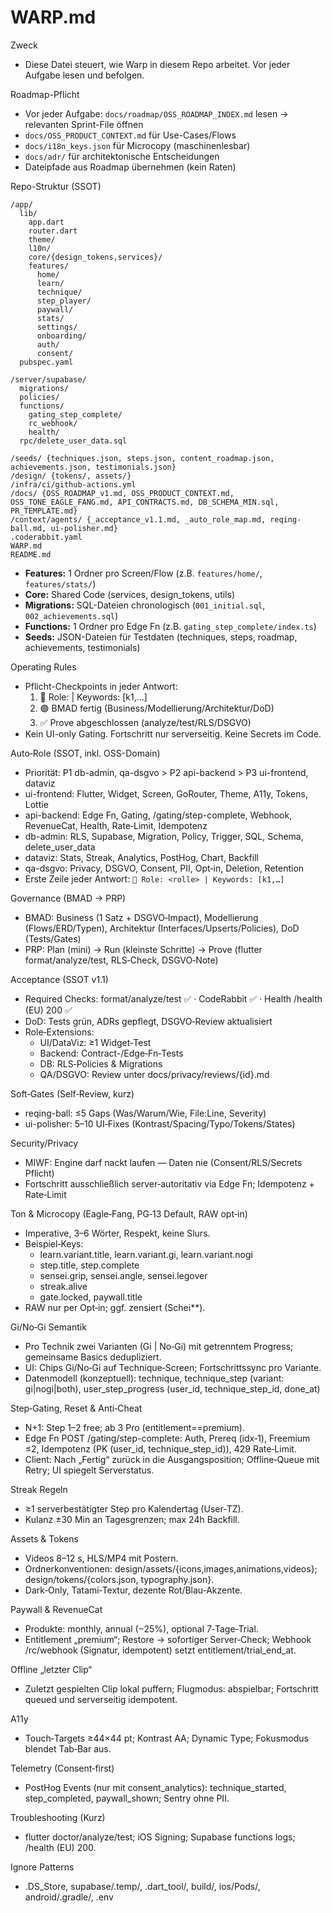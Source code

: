# WARP.md

Zweck
- Diese Datei steuert, wie Warp in diesem Repo arbeitet. Vor jeder Aufgabe lesen und befolgen.

Roadmap-Pflicht
- Vor jeder Aufgabe: `docs/roadmap/OSS_ROADMAP_INDEX.md` lesen → relevanten Sprint-File öffnen
- `docs/OSS_PRODUCT_CONTEXT.md` für Use-Cases/Flows
- `docs/i18n_keys.json` für Microcopy (maschinenlesbar)
- `docs/adr/` für architektonische Entscheidungen
- Dateipfade aus Roadmap übernehmen (kein Raten)

Repo-Struktur (SSOT)
```
/app/
  lib/
    app.dart
    router.dart
    theme/
    l10n/
    core/{design_tokens,services}/
    features/
      home/
      learn/
      technique/
      step_player/
      paywall/
      stats/
      settings/
      onboarding/
      auth/
      consent/
  pubspec.yaml

/server/supabase/
  migrations/
  policies/
  functions/
    gating_step_complete/
    rc_webhook/
    health/
  rpc/delete_user_data.sql

/seeds/ {techniques.json, steps.json, content_roadmap.json, achievements.json, testimonials.json}
/design/ {tokens/, assets/}
/infra/ci/github-actions.yml
/docs/ {OSS_ROADMAP_v1.md, OSS_PRODUCT_CONTEXT.md, OSS_TONE_EAGLE_FANG.md, API_CONTRACTS.md, DB_SCHEMA_MIN.sql, PR_TEMPLATE.md}
/context/agents/ {_acceptance_v1.1.md, _auto_role_map.md, reqing-ball.md, ui-polisher.md}
.coderabbit.yaml
WARP.md
README.md
```
- **Features:** 1 Ordner pro Screen/Flow (z.B. `features/home/`, `features/stats/`)
- **Core:** Shared Code (services, design_tokens, utils)
- **Migrations:** SQL-Dateien chronologisch (`001_initial.sql`, `002_achievements.sql`)
- **Functions:** 1 Ordner pro Edge Fn (z.B. `gating_step_complete/index.ts`)
- **Seeds:** JSON-Dateien für Testdaten (techniques, steps, roadmap, achievements, testimonials)

Operating Rules
- Pflicht-Checkpoints in jeder Antwort:
  1) 🔵 Role: <rolle> | Keywords: [k1,…]
  2) 🟢 BMAD fertig (Business/Modellierung/Architektur/DoD)
  3) ✅ Prove abgeschlossen (analyze/test/RLS/DSGVO)
- Kein UI-only Gating. Fortschritt nur serverseitig. Keine Secrets im Code.

Auto‑Role (SSOT, inkl. OSS-Domain)
- Priorität: P1 db-admin, qa-dsgvo > P2 api-backend > P3 ui-frontend, dataviz
- ui-frontend: Flutter, Widget, Screen, GoRouter, Theme, A11y, Tokens, Lottie
- api-backend: Edge Fn, Gating, /gating/step-complete, Webhook, RevenueCat, Health, Rate‑Limit, Idempotenz
- db-admin: RLS, Supabase, Migration, Policy, Trigger, SQL, Schema, delete_user_data
- dataviz: Stats, Streak, Analytics, PostHog, Chart, Backfill
- qa-dsgvo: Privacy, DSGVO, Consent, PII, Opt‑in, Deletion, Retention
- Erste Zeile jeder Antwort: `🔵 Role: <rolle> | Keywords: [k1,…]`

Governance (BMAD → PRP)
- BMAD: Business (1 Satz + DSGVO‑Impact), Modellierung (Flows/ERD/Typen), Architektur (Interfaces/Upserts/Policies), DoD (Tests/Gates)
- PRP: Plan (mini) → Run (kleinste Schritte) → Prove (flutter format/analyze/test, RLS‑Check, DSGVO‑Note)

Acceptance (SSOT v1.1)
- Required Checks: format/analyze/test ✅ · CodeRabbit ✅ · Health /health (EU) 200 ✅
- DoD: Tests grün, ADRs gepflegt, DSGVO‑Review aktualisiert
- Role‑Extensions:
  - UI/DataViz: ≥1 Widget‑Test
  - Backend: Contract-/Edge‑Fn‑Tests
  - DB: RLS‑Policies & Migrations
  - QA/DSGVO: Review unter docs/privacy/reviews/{id}.md

Soft‑Gates (Self‑Review, kurz)
- reqing-ball: ≤5 Gaps (Was/Warum/Wie, File:Line, Severity)
- ui-polisher: 5–10 UI‑Fixes (Kontrast/Spacing/Typo/Tokens/States)

Security/Privacy
- MIWF: Engine darf nackt laufen — Daten nie (Consent/RLS/Secrets Pflicht)
- Fortschritt ausschließlich server‑autoritativ via Edge Fn; Idempotenz + Rate‑Limit

Ton & Microcopy (Eagle‑Fang, PG‑13 Default, RAW opt‑in)
- Imperative, 3–6 Wörter, Respekt, keine Slurs.
- Beispiel‑Keys:
  - learn.variant.title, learn.variant.gi, learn.variant.nogi
  - step.title, step.complete
  - sensei.grip, sensei.angle, sensei.legover
  - streak.alive
  - gate.locked, paywall.title
- RAW nur per Opt‑in; ggf. zensiert (Schei**).

Gi/No‑Gi Semantik
- Pro Technik zwei Varianten (Gi | No‑Gi) mit getrenntem Progress; gemeinsame Basics dedupliziert.
- UI: Chips Gi/No‑Gi auf Technique‑Screen; Fortschrittssync pro Variante.
- Datenmodell (konzeptuell): technique, technique_step (variant: gi|nogi|both), user_step_progress (user_id, technique_step_id, done_at)

Step‑Gating, Reset & Anti‑Cheat
- N+1: Step 1–2 free; ab 3 Pro (entitlement==premium).
- Edge Fn POST /gating/step-complete: Auth, Prereq (idx‑1), Freemium ≤2, Idempotenz (PK (user_id, technique_step_id)), 429 Rate‑Limit.
- Client: Nach „Fertig“ zurück in die Ausgangsposition; Offline‑Queue mit Retry; UI spiegelt Serverstatus.

Streak Regeln
- ≥1 serverbestätigter Step pro Kalendertag (User‑TZ).
- Kulanz ±30 Min an Tagesgrenzen; max 24h Backfill.

Assets & Tokens
- Videos 8–12 s, HLS/MP4 mit Postern.
- Ordnerkonventionen: design/assets/{icons,images,animations,videos}; design/tokens/{colors.json, typography.json}.
- Dark‑Only, Tatami‑Textur, dezente Rot/Blau‑Akzente.

Paywall & RevenueCat
- Produkte: monthly, annual (−25%), optional 7‑Tage‑Trial.
- Entitlement „premium“; Restore → sofortiger Server‑Check; Webhook /rc/webhook (Signatur, idempotent) setzt entitlement/trial_end_at.

Offline „letzter Clip“
- Zuletzt gespielten Clip lokal puffern; Flugmodus: abspielbar; Fortschritt queued und serverseitig idempotent.

A11y
- Touch‑Targets ≥44×44 pt; Kontrast AA; Dynamic Type; Fokusmodus blendet Tab‑Bar aus.

Telemetry (Consent‑first)
- PostHog Events (nur mit consent_analytics): technique_started, step_completed, paywall_shown; Sentry ohne PII.

Troubleshooting (Kurz)
- flutter doctor/analyze/test; iOS Signing; Supabase functions logs; /health (EU) 200.

Ignore Patterns
- .DS_Store, supabase/.temp/, .dart_tool/, build/, ios/Pods/, android/.gradle/, .env